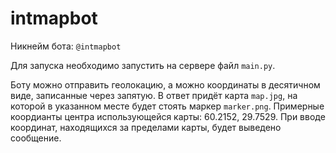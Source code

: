 # intmapbot

Никнейм бота: ```@intmapbot```

Для запуска необходимо запустить на сервере файл ```main.py```.

Боту можно отправить геолокацию, а можно координаты в десятичном виде, записанные через запятую. 
В ответ придёт карта ```map.jpg```, на которой в указанном месте будет стоять маркер ```marker.png```.
Примерные коордианты центра использующейся карты: 60.2152, 29.7529. При вводе координат, находящихся за пределами карты, будет выведено сообщение.
